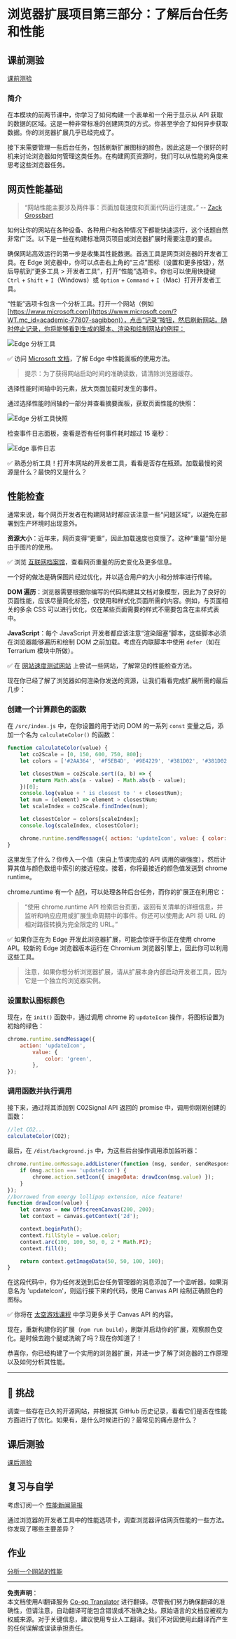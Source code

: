 <!--
CO_OP_TRANSLATOR_METADATA:
{
  "original_hash": "b91cbf14240ee59411b96448b994ace1",
  "translation_date": "2025-10-03T12:15:56+00:00",
  "source_file": "5-browser-extension/3-background-tasks-and-performance/README.md",
  "language_code": "zh"
}
-->
# 浏览器扩展项目第三部分：了解后台任务和性能

## 课前测验

[课前测验](https://ff-quizzes.netlify.app/web/quiz/27)

### 简介

在本模块的前两节课中，你学习了如何构建一个表单和一个用于显示从 API 获取的数据的区域。这是一种非常标准的创建网页的方式。你甚至学会了如何异步获取数据。你的浏览器扩展几乎已经完成了。

接下来需要管理一些后台任务，包括刷新扩展图标的颜色，因此这是一个很好的时机来讨论浏览器如何管理这类任务。在构建网页资源时，我们可以从性能的角度来思考这些浏览器任务。

## 网页性能基础

> “网站性能主要涉及两件事：页面加载速度和页面代码运行速度。” -- [Zack Grossbart](https://www.smashingmagazine.com/2012/06/javascript-profiling-chrome-developer-tools/)

如何让你的网站在各种设备、各种用户和各种情况下都能快速运行，这个话题自然非常广泛。以下是一些在构建标准网页项目或浏览器扩展时需要注意的要点。

确保网站高效运行的第一步是收集其性能数据。首选工具是网页浏览器的开发者工具。在 Edge 浏览器中，你可以点击右上角的“三点”图标（设置和更多按钮），然后导航到“更多工具 > 开发者工具”，打开“性能”选项卡。你也可以使用快捷键 `Ctrl` + `Shift` + `I`（Windows）或 `Option` + `Command` + `I`（Mac）打开开发者工具。

“性能”选项卡包含一个分析工具。打开一个网站（例如 [https://www.microsoft.com](https://www.microsoft.com/?WT.mc_id=academic-77807-sagibbon)），点击“记录”按钮，然后刷新网站。随时停止记录，你将能够看到生成的脚本、渲染和绘制网站的例程：

![Edge 分析工具](../../../../translated_images/profiler.5a4a62479c5df01cfec9aab74173dba13f91d2c968e1a1ae434c26165792df15.zh.png)

✅ 访问 [Microsoft 文档](https://docs.microsoft.com/microsoft-edge/devtools-guide/performance/?WT.mc_id=academic-77807-sagibbon)，了解 Edge 中性能面板的使用方法。

> 提示：为了获得网站启动时间的准确读数，请清除浏览器缓存。

选择性能时间轴中的元素，放大页面加载时发生的事件。

通过选择性能时间轴的一部分并查看摘要面板，获取页面性能的快照：

![Edge 分析工具快照](../../../../translated_images/snapshot.97750180ebcad73794a3594b36925eb5c8dbaac9e03fec7f9b974188c9ac63c7.zh.png)

检查事件日志面板，查看是否有任何事件耗时超过 15 毫秒：

![Edge 事件日志](../../../../translated_images/log.804026979f3707e00eebcfa028b2b5a88cec6292f858767bb6703afba65a7d9c.zh.png)

✅ 熟悉分析工具！打开本网站的开发者工具，看看是否存在瓶颈。加载最慢的资源是什么？最快的又是什么？

## 性能检查

通常来说，每个网页开发者在构建网站时都应该注意一些“问题区域”，以避免在部署到生产环境时出现意外。

**资源大小**：近年来，网页变得“更重”，因此加载速度也变慢了。这种“重量”部分是由于图片的使用。

✅ 浏览 [互联网档案馆](https://httparchive.org/reports/page-weight)，查看网页重量的历史变化及更多信息。

一个好的做法是确保图片经过优化，并以适合用户的大小和分辨率进行传输。

**DOM 遍历**：浏览器需要根据你编写的代码构建其文档对象模型，因此为了良好的页面性能，应该尽量简化标签，仅使用和样式化页面所需的内容。例如，与页面相关的多余 CSS 可以进行优化，仅在某些页面需要的样式不需要包含在主样式表中。

**JavaScript**：每个 JavaScript 开发者都应该注意“渲染阻塞”脚本，这些脚本必须在浏览器能够遍历和绘制 DOM 之前加载。考虑在内联脚本中使用 `defer`（如在 Terrarium 模块中所做）。

✅ 在 [网站速度测试网站](https://www.webpagetest.org/) 上尝试一些网站，了解常见的性能检查方法。

现在你已经了解了浏览器如何渲染你发送的资源，让我们看看完成扩展所需的最后几步：

### 创建一个计算颜色的函数

在 `/src/index.js` 中，在你设置的用于访问 DOM 的一系列 `const` 变量之后，添加一个名为 `calculateColor()` 的函数：

```JavaScript
function calculateColor(value) {
	let co2Scale = [0, 150, 600, 750, 800];
	let colors = ['#2AA364', '#F5EB4D', '#9E4229', '#381D02', '#381D02'];

	let closestNum = co2Scale.sort((a, b) => {
		return Math.abs(a - value) - Math.abs(b - value);
	})[0];
	console.log(value + ' is closest to ' + closestNum);
	let num = (element) => element > closestNum;
	let scaleIndex = co2Scale.findIndex(num);

	let closestColor = colors[scaleIndex];
	console.log(scaleIndex, closestColor);

	chrome.runtime.sendMessage({ action: 'updateIcon', value: { color: closestColor } });
}
```

这里发生了什么？你传入一个值（来自上节课完成的 API 调用的碳强度），然后计算其值与颜色数组中索引的接近程度。接着，你将最接近的颜色值发送到 chrome runtime。

chrome.runtime 有一个 [API](https://developer.chrome.com/extensions/runtime)，可以处理各种后台任务，而你的扩展正在利用它：

> “使用 chrome.runtime API 检索后台页面，返回有关清单的详细信息，并监听和响应应用或扩展生命周期中的事件。你还可以使用此 API 将 URL 的相对路径转换为完全限定的 URL。”

✅ 如果你正在为 Edge 开发此浏览器扩展，可能会惊讶于你正在使用 chrome API。较新的 Edge 浏览器版本运行在 Chromium 浏览器引擎上，因此你可以利用这些工具。

> 注意，如果你想分析浏览器扩展，请从扩展本身内部启动开发者工具，因为它是一个独立的浏览器实例。

### 设置默认图标颜色

现在，在 `init()` 函数中，通过调用 chrome 的 `updateIcon` 操作，将图标设置为初始的绿色：

```JavaScript
chrome.runtime.sendMessage({
	action: 'updateIcon',
		value: {
			color: 'green',
		},
});
```
### 调用函数并执行调用

接下来，通过将其添加到 C02Signal API 返回的 promise 中，调用你刚刚创建的函数：

```JavaScript
//let CO2...
calculateColor(CO2);
```

最后，在 `/dist/background.js` 中，为这些后台操作调用添加监听器：

```JavaScript
chrome.runtime.onMessage.addListener(function (msg, sender, sendResponse) {
	if (msg.action === 'updateIcon') {
		chrome.action.setIcon({ imageData: drawIcon(msg.value) });
	}
});
//borrowed from energy lollipop extension, nice feature!
function drawIcon(value) {
	let canvas = new OffscreenCanvas(200, 200);
	let context = canvas.getContext('2d');

	context.beginPath();
	context.fillStyle = value.color;
	context.arc(100, 100, 50, 0, 2 * Math.PI);
	context.fill();

	return context.getImageData(50, 50, 100, 100);
}
```

在这段代码中，你为任何发送到后台任务管理器的消息添加了一个监听器。如果消息名为 'updateIcon'，则运行接下来的代码，使用 Canvas API 绘制正确颜色的图标。

✅ 你将在 [太空游戏课程](../../6-space-game/2-drawing-to-canvas/README.md) 中学习更多关于 Canvas API 的内容。

现在，重新构建你的扩展（`npm run build`），刷新并启动你的扩展，观察颜色变化。是时候去跑个腿或洗碗了吗？现在你知道了！

恭喜你，你已经构建了一个实用的浏览器扩展，并进一步了解了浏览器的工作原理以及如何分析其性能。

---

## 🚀 挑战

调查一些存在已久的开源网站，并根据其 GitHub 历史记录，看看它们是否在性能方面进行了优化。如果有，是什么时候进行的？最常见的痛点是什么？

## 课后测验

[课后测验](https://ff-quizzes.netlify.app/web/quiz/28)

## 复习与自学

考虑订阅一个 [性能新闻简报](https://perf.email/)

通过浏览器的开发者工具中的性能选项卡，调查浏览器评估网页性能的一些方法。你发现了哪些主要差异？

## 作业

[分析一个网站的性能](assignment.md)

---

**免责声明**：  
本文档使用AI翻译服务 [Co-op Translator](https://github.com/Azure/co-op-translator) 进行翻译。尽管我们努力确保翻译的准确性，但请注意，自动翻译可能包含错误或不准确之处。原始语言的文档应被视为权威来源。对于关键信息，建议使用专业人工翻译。我们不对因使用此翻译而产生的任何误解或误读承担责任。